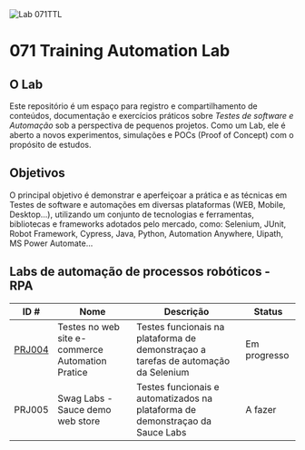 <img style="margin: 0px" src="https://raw.githubusercontent.com/jpqateste/071ttl/main/071TAL.png" alt="Lab 071TTL" title="Lab 071TAL" />

# 071 Training Automation Lab

## O Lab

Este repositório é um espaço para registro e compartilhamento de conteúdos, documentação e exercícios práticos sobre *Testes de software e Automação* sob a perspectiva de pequenos projetos. Como um Lab, ele é aberto a novos experimentos, simulações e POCs (Proof of Concept) com o propósito de estudos. 

## Objetivos

O principal objetivo é demonstrar e aperfeiçoar a prática e as técnicas em Testes de software e automações em diversas plataformas (WEB, Mobile, Desktop...), utilizando um conjunto de tecnologias e ferramentas, bibliotecas e frameworks adotados pelo mercado, como: Selenium, JUnit, Robot Framework, Cypress, Java, Python, Automation Anywhere, Uipath, MS Power Automate...



## Labs de automação de processos robóticos - RPA


|ID #| Nome | Descrição | Status |
|-|-|-|-|
|[PRJ004](https://github.com/joaopaulomoreira/project-btl-prj001/blob/main/README.md)|Testes no web site e-commerce Automation Pratice|Testes funcionais na plataforma de demonstraçao a tarefas de automação da Selenium|Em progresso|
|PRJ005|Swag Labs - Sauce demo web store |Testes funcionais e automatizados na plataforma de demonstraçao da Sauce Labs|A fazer|
